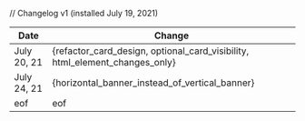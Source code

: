 // Changelog v1 (installed July 19, 2021)

| Date | Change |
|------|--------|
| July 20, 21 | {refactor_card_design, optional_card_visibility, html_element_changes_only} | 
| July 24, 21 | {horizontal_banner_instead_of_vertical_banner} |
| eof | eof |

